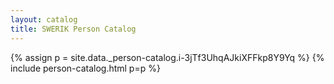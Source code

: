 ```yaml
---
layout: catalog
title: SWERIK Person Catalog
---
```

{% assign p = site.data._person-catalog.i-3jTf3UhqAJkiXFFkp8Y9Yq %}
{% include person-catalog.html p=p %}


